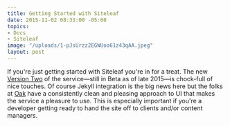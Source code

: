 ```yaml
---
title: Getting Started with Siteleaf
date: 2015-11-02 08:33:00 -05:00
topics:
- Docs
- Siteleaf
image: "/uploads/1-pJsUrzz2EGWUoo61z43qAA.jpeg"
layout: post
---
```


If you're just getting started with Siteleaf you're in for a treat. The new [Version Two](http://v2.siteleaf.com) of the service—still in Beta as of late 2015—is chock-full of nice touches. Of course Jekyll integration is the big news here but the folks at [Oak](oak.is) have a consistently clean and pleasing approach to UI that makes the service a pleasure to use. This is especially important if you're a developer getting ready to hand the site off to clients and/or content managers.


